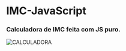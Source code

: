 # IMC-JavaScript



### Calculadora de IMC feita com JS puro.


![CALCULADORA](https://i.ibb.co/ZBmtgCq/Sem-t-tulo.png')
